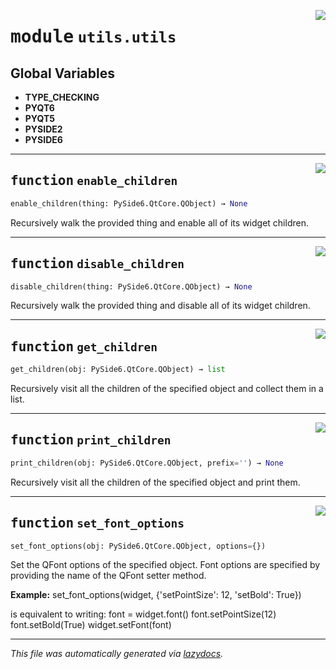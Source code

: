 <!-- markdownlint-disable -->

<a href="https://github.com/qtstrap/qtstrap/blob/master\qtstrap\utils\utils.py#L0"><img align="right" style="float:right;" src="https://img.shields.io/badge/-source-cccccc?style=flat-square"></a>

# <kbd>module</kbd> `utils.utils`




**Global Variables**
---------------
- **TYPE_CHECKING**
- **PYQT6**
- **PYQT5**
- **PYSIDE2**
- **PYSIDE6**

---

<a href="https://github.com/qtstrap/qtstrap/blob/master\qtstrap\utils\utils.py#L4"><img align="right" style="float:right;" src="https://img.shields.io/badge/-source-cccccc?style=flat-square"></a>

## <kbd>function</kbd> `enable_children`

```python
enable_children(thing: PySide6.QtCore.QObject) → None
```

Recursively walk the provided thing and enable all of its widget children. 


---

<a href="https://github.com/qtstrap/qtstrap/blob/master\qtstrap\utils\utils.py#L23"><img align="right" style="float:right;" src="https://img.shields.io/badge/-source-cccccc?style=flat-square"></a>

## <kbd>function</kbd> `disable_children`

```python
disable_children(thing: PySide6.QtCore.QObject) → None
```

Recursively walk the provided thing and disable all of its widget children. 


---

<a href="https://github.com/qtstrap/qtstrap/blob/master\qtstrap\utils\utils.py#L42"><img align="right" style="float:right;" src="https://img.shields.io/badge/-source-cccccc?style=flat-square"></a>

## <kbd>function</kbd> `get_children`

```python
get_children(obj: PySide6.QtCore.QObject) → list
```

Recursively visit all the children of the specified object and collect them in a list. 


---

<a href="https://github.com/qtstrap/qtstrap/blob/master\qtstrap\utils\utils.py#L58"><img align="right" style="float:right;" src="https://img.shields.io/badge/-source-cccccc?style=flat-square"></a>

## <kbd>function</kbd> `print_children`

```python
print_children(obj: PySide6.QtCore.QObject, prefix='') → None
```

Recursively visit all the children of the specified object and print them. 


---

<a href="https://github.com/qtstrap/qtstrap/blob/master\qtstrap\utils\utils.py#L67"><img align="right" style="float:right;" src="https://img.shields.io/badge/-source-cccccc?style=flat-square"></a>

## <kbd>function</kbd> `set_font_options`

```python
set_font_options(obj: PySide6.QtCore.QObject, options={})
```

Set the QFont options of the specified object. Font options are specified by providing the name of the QFont setter method. 



**Example:**
 set_font_options(widget, {'setPointSize': 12, 'setBold': True}) 

is equivalent to writing: font = widget.font() font.setPointSize(12) font.setBold(True) widget.setFont(font) 




---

_This file was automatically generated via [lazydocs](https://github.com/ml-tooling/lazydocs)._
